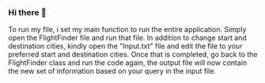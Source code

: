 ### Hi there 👋
To run my file, i set my main function to run the entire application. Simply open the FlightFinder file and run that file.
In addition to change start and destination cities, kindly open the "Input.txt" file and edit the file to your preferred 
start and destination cities. Once that is completed, go back to the FlightFinder class and run the code again, the output file
will now contain the new set of information based on your query in the input file. 
